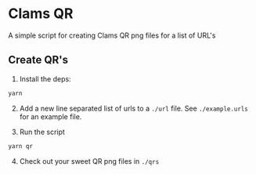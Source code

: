 # Clams QR

A simple script for creating Clams QR png files for a list of URL's

## Create QR's

1. Install the deps:

```bash
yarn
```

2. Add a new line separated list of urls to a `./url` file. See `./example.urls` for an example file.

3. Run the script

```bash
yarn qr
```

4. Check out your sweet QR png files in `./qrs`
